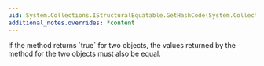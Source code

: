 ```yaml
---
uid: System.Collections.IStructuralEquatable.GetHashCode(System.Collections.IEqualityComparer)
additional_notes.overrides: *content
---
```


<p>If the <xref href="System.Collections.IStructuralEquatable.Equals(System.Object,System.Collections.IEqualityComparer)"></xref> method returns `true` for two objects, the values returned by the <xref href="System.Collections.IStructuralEquatable.GetHashCode(System.Collections.IEqualityComparer)"></xref> method for the two objects must also be equal.</p>


